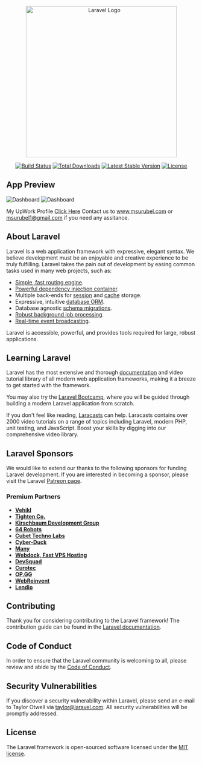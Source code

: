 <p align="center"><a href="https://laravel.com" target="_blank"><img src="https://raw.githubusercontent.com/laravel/art/master/logo-lockup/5%20SVG/2%20CMYK/1%20Full%20Color/laravel-logolockup-cmyk-red.svg" width="400" alt="Laravel Logo"></a></p>

<p align="center">
<a href="https://travis-ci.org/laravel/framework"><img src="https://travis-ci.org/laravel/framework.svg" alt="Build Status"></a>
<a href="https://packagist.org/packages/laravel/framework"><img src="https://img.shields.io/packagist/dt/laravel/framework" alt="Total Downloads"></a>
<a href="https://packagist.org/packages/laravel/framework"><img src="https://img.shields.io/packagist/v/laravel/framework" alt="Latest Stable Version"></a>
<a href="https://packagist.org/packages/laravel/framework"><img src="https://img.shields.io/packagist/l/laravel/framework" alt="License"></a>
</p>

## App Preview
<img src="[https://img.shields.io/packagist/l/laravel/framework](https://upwork-usw2-prod-agora-file-storage.s3.us-west-2.amazonaws.com/profile/portfolio/thumbnail/3f2bf0224e6206aca45539e0e3d1b665?response-content-disposition=inline;+filename=%22image_original%22;+filename*=utf-8%27%27image_original&X-Amz-Security-Token=IQoJb3JpZ2luX2VjEA4aCXVzLXdlc3QtMiJIMEYCIQC%2BJq8hKXMCd1uRDpWbMUTEbo4E%2BvcXAFHU%2B64YNLM8awIhANgD84tJ3yYAIZp5EOfbOQoUmu0wJWHRkcPEDXtuVKKeKtYECKf//////////wEQABoMNzM5OTM5MTczODE5IgwJiPtvoR9FAnZ2gNsqqgQkOLaOz/Po0I5uYSHSD3txtOyN3gs0Ev0JFL9FRYWNWb9L5P8rZWl93cgyFEmy/ZbL8zRYpOmITu4T%2B8qvRAAnCkObuZh00rKDF4jtePhjyLqKoe6hGPL%2B5vF%2BWSKGPRtATqOihYF3RlampTIBMAM5TZrxHA7BZFkxk8cdU1C8sIl6HiM8/YiRZawEHdeZMOtGqW2HRCZ%2BQNIIwPUCBiq4xpXO8ztbp/nXjLnqTcIDbghb1GTBBwEVfc9l03VKcG4fqj0VcPXIJipoWqnlFxb%2BNCCU62Yiaen5eGmy9glwnTeORE4pU0KP7gQB7tv5YYs5SGeZU0R4uSXkOnElwmTbnE/AXUGsGAUp3eaVtHR3Vt//PnO4rPzq9DQDeOztb1AkYW9CUS%2BbwhEflHS3p7hdZrZJ35T39wvqSdc8pMvJaq7b9PmdzaI1q0ykLoy2cCVumqPyIk/w4wUc1w5cmiBjf%2B5tpXVKwLEb/ZLGXhdXDhO1Yxx7mfHurYtSWbC0AhYrN9p3k51ZntWSyh6HeGtsmizkiVlVyn0nGgjaa7gHt/nc8HHAE/R9yQbXRbYd7k/m5%2BDEOc6HCiDEtXrVf4F4Fhi64q141ETem5gRlJlgA%2BYocPzCCihKt8jY/5jGl8BdQ%2Bw1Y0K2HHdf1B7x2r3qq9KVuUjjNH8RT8ghqX8IerhdYnlpsei/SpjXiAfW1gHNgwkjABIkVb0NUbc4Jad6Or%2BaTnuKbP0iCTD/25mmBjqmAQqO7XN5vPjJedam%2BsRFFMvfzxu7mOB1s8VvKIi/XDOeLj16kPmJGed8gAOzHw4ybpSrQ4qbMPwvDOCYEc/TcYqvYx%2BzK/tV21EI9gTM7o68D5XgvtDZZMMM3XGVQ/eCSnD6pR891W5r3zNxivZtUae05Hpa%2BlIo7wafLLlBmXGeywzxkK4VWbxPrn2nG3ThB5C1w30uZQY7E1ZD2nAG9dzi6%2BYOML8=&X-Amz-Algorithm=AWS4-HMAC-SHA256&X-Amz-Date=20230730T164746Z&X-Amz-SignedHeaders=host&X-Amz-Expires=900&X-Amz-Credential=ASIA2YR6PYW57HSNHQF4/20230730/us-west-2/s3/aws4_request&X-Amz-Signature=dbda8236fbddd385aa3bcce251798c7d5b5b7bc5095770be3dde8f334fba7bc4)" alt="Dashboard">

<img src="[[[https://img.shields.io/packagist/l/laravel/framework](https://upwork-usw2-prod-agora-file-storage.s3.us-west-2.amazonaws.com/profile/portfolio/thumbnail/3f2bf0224e6206aca45539e0e3d1b665?response-content-disposition=inline;+filename=%22image_original%22;+filename*=utf-8%27%27image_original&X-Amz-Security-Token=IQoJb3JpZ2luX2VjEA4aCXVzLXdlc3QtMiJIMEYCIQC%2BJq8hKXMCd1uRDpWbMUTEbo4E%2BvcXAFHU%2B64YNLM8awIhANgD84tJ3yYAIZp5EOfbOQoUmu0wJWHRkcPEDXtuVKKeKtYECKf//////////wEQABoMNzM5OTM5MTczODE5IgwJiPtvoR9FAnZ2gNsqqgQkOLaOz/Po0I5uYSHSD3txtOyN3gs0Ev0JFL9FRYWNWb9L5P8rZWl93cgyFEmy/ZbL8zRYpOmITu4T%2B8qvRAAnCkObuZh00rKDF4jtePhjyLqKoe6hGPL%2B5vF%2BWSKGPRtATqOihYF3RlampTIBMAM5TZrxHA7BZFkxk8cdU1C8sIl6HiM8/YiRZawEHdeZMOtGqW2HRCZ%2BQNIIwPUCBiq4xpXO8ztbp/nXjLnqTcIDbghb1GTBBwEVfc9l03VKcG4fqj0VcPXIJipoWqnlFxb%2BNCCU62Yiaen5eGmy9glwnTeORE4pU0KP7gQB7tv5YYs5SGeZU0R4uSXkOnElwmTbnE/AXUGsGAUp3eaVtHR3Vt//PnO4rPzq9DQDeOztb1AkYW9CUS%2BbwhEflHS3p7hdZrZJ35T39wvqSdc8pMvJaq7b9PmdzaI1q0ykLoy2cCVumqPyIk/w4wUc1w5cmiBjf%2B5tpXVKwLEb/ZLGXhdXDhO1Yxx7mfHurYtSWbC0AhYrN9p3k51ZntWSyh6HeGtsmizkiVlVyn0nGgjaa7gHt/nc8HHAE/R9yQbXRbYd7k/m5%2BDEOc6HCiDEtXrVf4F4Fhi64q141ETem5gRlJlgA%2BYocPzCCihKt8jY/5jGl8BdQ%2Bw1Y0K2HHdf1B7x2r3qq9KVuUjjNH8RT8ghqX8IerhdYnlpsei/SpjXiAfW1gHNgwkjABIkVb0NUbc4Jad6Or%2BaTnuKbP0iCTD/25mmBjqmAQqO7XN5vPjJedam%2BsRFFMvfzxu7mOB1s8VvKIi/XDOeLj16kPmJGed8gAOzHw4ybpSrQ4qbMPwvDOCYEc/TcYqvYx%2BzK/tV21EI9gTM7o68D5XgvtDZZMMM3XGVQ/eCSnD6pR891W5r3zNxivZtUae05Hpa%2BlIo7wafLLlBmXGeywzxkK4VWbxPrn2nG3ThB5C1w30uZQY7E1ZD2nAG9dzi6%2BYOML8=&X-Amz-Algorithm=AWS4-HMAC-SHA256&X-Amz-Date=20230730T164746Z&X-Amz-SignedHeaders=host&X-Amz-Expires=900&X-Amz-Credential=ASIA2YR6PYW57HSNHQF4/20230730/us-west-2/s3/aws4_request&X-Amz-Signature=dbda8236fbddd385aa3bcce251798c7d5b5b7bc5095770be3dde8f334fba7bc4)](https://upwork-usw2-prod-agora-file-storage.s3.us-west-2.amazonaws.com/profile/portfolio/thumbnail/c9358d82cf7f4a5a17fb54132a6a14d5?response-content-disposition=inline;+filename=%22image_original%22;+filename*=utf-8%27%27image_original&X-Amz-Security-Token=IQoJb3JpZ2luX2VjEA4aCXVzLXdlc3QtMiJHMEUCIQD0m5CyiuSoRkUwRNsKOKe2G9J57W/inDH6NLo30YCBxgIgAowcaJEwirJH4yrjRpIbHycqJDys72rrWrrPZEx%2BQukq1gQIp///////////ARAAGgw3Mzk5MzkxNzM4MTkiDFhvt4mZdVv8iLfeJCqqBIYMmOlv4qJGsJoNiQYd5CsdeHKMwVbvDVPhhT/0XBGX%2BadbNjvySt6WlsIhb/Y9nMpM7NA3SrFEXMFEaiKcj8%2B4uKau3Z5EFdgYgm8f47XAJ79blQF5jf0mXuLf%2BkfyEiLqDCzhRhNOq0W7qec4k2%2BwvjoTBzG33DJac5IU8IT0LSanFLnpPB7ZGiszFEwlBud8uu13hLmtr6ZAmky1fq6nyxWRBsX2uKB4txPlrydD7816ENoba6sPIW0xQZIP7tySfrgcqmCLvz9k3UAQ1KdDOyliUIqG5f3tv81AuMIQIBvM/tvwXONAdNRkwqVpzj2s2wbTi1xxFaEcoOHcH30ABkeSykCTswQ8Qhc1T/HJNEE5Fm0/Tv9y04ADAopegAZ2UzSX3F9LW1SV%2BhuR/tjBZk4T3j4BYGlVSqIneXktKRIvWdec1%2BIL7v9kWwYEkx0Gmhx8iDnO4vcG4lhcvQGxaZElKM%2BYu3wssEHHfGDHnc86y/T2Ld0YDkPXBZMaci0xptjIV0XggGLlNgVsfr%2BIzzN%2BOjKh5JisnNxKlXe7hqZf/iErhQC7A1qwQ0YPmyJ62BqXO%2BAzrhS7yjmA0XCbarkl3ey32DN4HqqrhQv4TcKR0gLtj50KesCnQSb6ee3Mqsjpsga0e%2ByWriasc%2B1Hqfg68iITUyDfPGog9pAJmQLbU0/Kx3X8Bbc2g9gQcpAiWAUsq7oHxkM1iswmsGx9/J4lC4mJhnl4MMPdmaYGOqcBl71sbocU207BrLBFIlnosLuw%2BoxTqjNX2TJ3G%2Be9DgGuSvaM7/Obzqmen7hd3f7N4lsHZ4gFeqJXNwSrKrvwNUp3xm0zDfvLWwqPse4qiGj/I73ST8G3mx%2BlglLZ8WTtvDf1gavi9W5AT8c1xyTXfQGICNUjuByYo4jNlgJMX8E182pMwP8cdneG4B0gUNdKr526iPA8rlunmz1Noat03gfQVYwQESk=&X-Amz-Algorithm=AWS4-HMAC-SHA256&X-Amz-Date=20230730T164816Z&X-Amz-SignedHeaders=host&X-Amz-Expires=900&X-Amz-Credential=ASIA2YR6PYW55LMGCHO5/20230730/us-west-2/s3/aws4_request&X-Amz-Signature=8902c4654f421534830797761d3bf2e681b96483581cc3c306f09d2236007b95)](https://upwork-usw2-prod-agora-file-storage.s3.us-west-2.amazonaws.com/profile/portfolio/thumbnail/c9358d82cf7f4a5a17fb54132a6a14d5?response-content-disposition=inline;+filename=%22image_original%22;+filename*=utf-8%27%27image_original&X-Amz-Security-Token=IQoJb3JpZ2luX2VjEA4aCXVzLXdlc3QtMiJHMEUCIQD0m5CyiuSoRkUwRNsKOKe2G9J57W/inDH6NLo30YCBxgIgAowcaJEwirJH4yrjRpIbHycqJDys72rrWrrPZEx%2BQukq1gQIp///////////ARAAGgw3Mzk5MzkxNzM4MTkiDFhvt4mZdVv8iLfeJCqqBIYMmOlv4qJGsJoNiQYd5CsdeHKMwVbvDVPhhT/0XBGX%2BadbNjvySt6WlsIhb/Y9nMpM7NA3SrFEXMFEaiKcj8%2B4uKau3Z5EFdgYgm8f47XAJ79blQF5jf0mXuLf%2BkfyEiLqDCzhRhNOq0W7qec4k2%2BwvjoTBzG33DJac5IU8IT0LSanFLnpPB7ZGiszFEwlBud8uu13hLmtr6ZAmky1fq6nyxWRBsX2uKB4txPlrydD7816ENoba6sPIW0xQZIP7tySfrgcqmCLvz9k3UAQ1KdDOyliUIqG5f3tv81AuMIQIBvM/tvwXONAdNRkwqVpzj2s2wbTi1xxFaEcoOHcH30ABkeSykCTswQ8Qhc1T/HJNEE5Fm0/Tv9y04ADAopegAZ2UzSX3F9LW1SV%2BhuR/tjBZk4T3j4BYGlVSqIneXktKRIvWdec1%2BIL7v9kWwYEkx0Gmhx8iDnO4vcG4lhcvQGxaZElKM%2BYu3wssEHHfGDHnc86y/T2Ld0YDkPXBZMaci0xptjIV0XggGLlNgVsfr%2BIzzN%2BOjKh5JisnNxKlXe7hqZf/iErhQC7A1qwQ0YPmyJ62BqXO%2BAzrhS7yjmA0XCbarkl3ey32DN4HqqrhQv4TcKR0gLtj50KesCnQSb6ee3Mqsjpsga0e%2ByWriasc%2B1Hqfg68iITUyDfPGog9pAJmQLbU0/Kx3X8Bbc2g9gQcpAiWAUsq7oHxkM1iswmsGx9/J4lC4mJhnl4MMPdmaYGOqcBl71sbocU207BrLBFIlnosLuw%2BoxTqjNX2TJ3G%2Be9DgGuSvaM7/Obzqmen7hd3f7N4lsHZ4gFeqJXNwSrKrvwNUp3xm0zDfvLWwqPse4qiGj/I73ST8G3mx%2BlglLZ8WTtvDf1gavi9W5AT8c1xyTXfQGICNUjuByYo4jNlgJMX8E182pMwP8cdneG4B0gUNdKr526iPA8rlunmz1Noat03gfQVYwQESk=&X-Amz-Algorithm=AWS4-HMAC-SHA256&X-Amz-Date=20230730T164816Z&X-Amz-SignedHeaders=host&X-Amz-Expires=900&X-Amz-Credential=ASIA2YR6PYW55LMGCHO5/20230730/us-west-2/s3/aws4_request&X-Amz-Signature=8902c4654f421534830797761d3bf2e681b96483581cc3c306f09d2236007b95)" alt="Dashboard">

My UpWork Profile <a href="https://www.upwork.com/en-gb/freelancers/msurubel" target="_blank">Click Here</a>
Contact us to www.msurubel.com or msurubel1@gmail.com if you need any assitance.

## About Laravel

Laravel is a web application framework with expressive, elegant syntax. We believe development must be an enjoyable and creative experience to be truly fulfilling. Laravel takes the pain out of development by easing common tasks used in many web projects, such as:

- [Simple, fast routing engine](https://laravel.com/docs/routing).
- [Powerful dependency injection container](https://laravel.com/docs/container).
- Multiple back-ends for [session](https://laravel.com/docs/session) and [cache](https://laravel.com/docs/cache) storage.
- Expressive, intuitive [database ORM](https://laravel.com/docs/eloquent).
- Database agnostic [schema migrations](https://laravel.com/docs/migrations).
- [Robust background job processing](https://laravel.com/docs/queues).
- [Real-time event broadcasting](https://laravel.com/docs/broadcasting).

Laravel is accessible, powerful, and provides tools required for large, robust applications.

## Learning Laravel

Laravel has the most extensive and thorough [documentation](https://laravel.com/docs) and video tutorial library of all modern web application frameworks, making it a breeze to get started with the framework.

You may also try the [Laravel Bootcamp](https://bootcamp.laravel.com), where you will be guided through building a modern Laravel application from scratch.

If you don't feel like reading, [Laracasts](https://laracasts.com) can help. Laracasts contains over 2000 video tutorials on a range of topics including Laravel, modern PHP, unit testing, and JavaScript. Boost your skills by digging into our comprehensive video library.

## Laravel Sponsors

We would like to extend our thanks to the following sponsors for funding Laravel development. If you are interested in becoming a sponsor, please visit the Laravel [Patreon page](https://patreon.com/taylorotwell).

### Premium Partners

- **[Vehikl](https://vehikl.com/)**
- **[Tighten Co.](https://tighten.co)**
- **[Kirschbaum Development Group](https://kirschbaumdevelopment.com)**
- **[64 Robots](https://64robots.com)**
- **[Cubet Techno Labs](https://cubettech.com)**
- **[Cyber-Duck](https://cyber-duck.co.uk)**
- **[Many](https://www.many.co.uk)**
- **[Webdock, Fast VPS Hosting](https://www.webdock.io/en)**
- **[DevSquad](https://devsquad.com)**
- **[Curotec](https://www.curotec.com/services/technologies/laravel/)**
- **[OP.GG](https://op.gg)**
- **[WebReinvent](https://webreinvent.com/?utm_source=laravel&utm_medium=github&utm_campaign=patreon-sponsors)**
- **[Lendio](https://lendio.com)**

## Contributing

Thank you for considering contributing to the Laravel framework! The contribution guide can be found in the [Laravel documentation](https://laravel.com/docs/contributions).

## Code of Conduct

In order to ensure that the Laravel community is welcoming to all, please review and abide by the [Code of Conduct](https://laravel.com/docs/contributions#code-of-conduct).

## Security Vulnerabilities

If you discover a security vulnerability within Laravel, please send an e-mail to Taylor Otwell via [taylor@laravel.com](mailto:taylor@laravel.com). All security vulnerabilities will be promptly addressed.

## License

The Laravel framework is open-sourced software licensed under the [MIT license](https://opensource.org/licenses/MIT).
